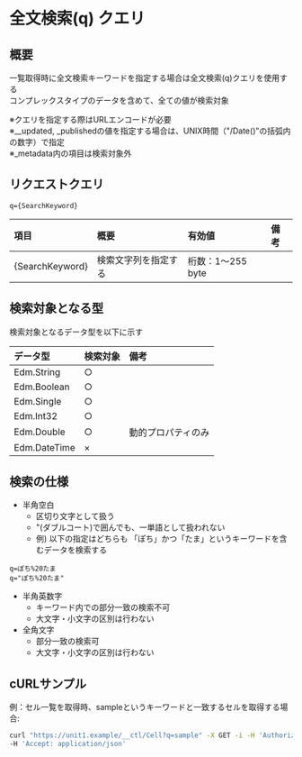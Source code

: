 # 全文検索(q) クエリ
## 概要
一覧取得時に全文検索キーワードを指定する場合は全文検索(q)クエリを使用する  
コンプレックスタイプのデータを含めて、全ての値が検索対象


※クエリを指定する際はURLエンコードが必要  
※\__updated, \_publishedの値を指定する場合は、UNIX時間（"/Date()"の括弧内の数字）で指定  
※\_metadata内の項目は検索対象外
## リクエストクエリ
```
q={SearchKeyword}
```
|項目|概要|有効値|備考|
|:--|:--|:--|:--|
|{SearchKeyword}|検索文字列を指定する|桁数：1&#65374;255 byte||

## 検索対象となる型
検索対象となるデータ型を以下に示す

|データ型|検索対象|備考|
|:--|:--|:--|
|Edm.String|○||
|Edm.Boolean|○||
|Edm.Single|○||
|Edm.Int32|○||
|Edm.Double|○|動的プロパティのみ|
|Edm.DateTime|×||
## 検索の仕様
* 半角空白
	- 区切り文字として扱う
	- "(ダブルコート)で囲んでも、一単語として扱われない
	- 例) 以下の指定はどちらも 「ぽち」かつ「たま」というキーワードを含むデータを検索する
```
q=ぽち%20たま
q="ぽち%20たま"
```
* 半角英数字
	- キーワード内での部分一致の検索不可
	- 大文字・小文字の区別は行わない
* 全角文字
	- 部分一致の検索可
	- 大文字・小文字の区別は行わない

## cURLサンプル
例：セル一覧を取得時、sampleというキーワードと一致するセルを取得する場合:
```sh
curl "https://unit1.example/__ctl/Cell?q=sample" -X GET -i -H 'Authorization: Bearer AA~PBDc...(省略)...FrTjA' \
-H 'Accept: application/json'
```

